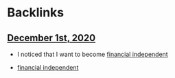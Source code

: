 
# Backlinks
## [December 1st, 2020](<December 1st, 2020.md>)
- I noticed that I want to become [financial independent](<financial independent.md>)

- [financial independent](<financial independent.md>)

